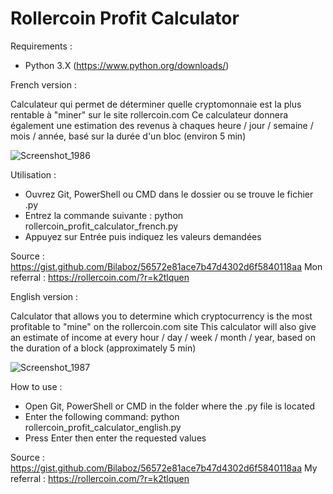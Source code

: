 # Rollercoin Profit Calculator

Requirements :

- Python 3.X (https://www.python.org/downloads/)

French version :

Calculateur qui permet de déterminer quelle cryptomonnaie est la plus rentable à "miner" sur le site rollercoin.com
Ce calculateur donnera également une estimation des revenus à chaques heure / jour / semaine / mois / année, basé sur la durée d'un bloc (environ 5 min)

![Screenshot_1986](https://user-images.githubusercontent.com/60564904/110454973-2e16e900-80c8-11eb-882a-c370cea8483e.png)

Utilisation :

- Ouvrez Git, PowerShell ou CMD dans le dossier ou se trouve le fichier .py
- Entrez la commande suivante : python rollercoin_profit_calculator_french.py
- Appuyez sur Entrée puis indiquez les valeurs demandées

Source : https://gist.github.com/Bilaboz/56572e81ace7b47d4302d6f5840118aa
Mon referral : https://rollercoin.com/?r=k2tlquen


English version :

Calculator that allows you to determine which cryptocurrency is the most profitable to "mine" on the rollercoin.com site
This calculator will also give an estimate of income at every hour / day / week / month / year, based on the duration of a block (approximately 5 min)

![Screenshot_1987](https://user-images.githubusercontent.com/60564904/110455160-60284b00-80c8-11eb-9b5f-3b4457bdad90.png)

How to use :

- Open Git, PowerShell or CMD in the folder where the .py file is located
- Enter the following command: python rollercoin_profit_calculator_english.py
- Press Enter then enter the requested values

Source : https://gist.github.com/Bilaboz/56572e81ace7b47d4302d6f5840118aa
My referral : https://rollercoin.com/?r=k2tlquen
